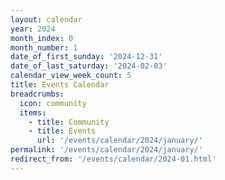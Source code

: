 ```yaml
---
layout: calendar
year: 2024
month_index: 0
month_number: 1
date_of_first_sunday: '2024-12-31'
date_of_last_saturday: '2024-02-03'
calendar_view_week_count: 5
title: Events Calendar
breadcrumbs:
  icon: community
  items:
    - title: Community
    - title: Events
      url: '/events/calendar/2024/january/'
permalink: '/events/calendar/2024/january/'
redirect_from: '/events/calendar/2024-01.html'
---
```

